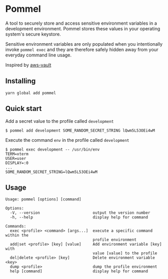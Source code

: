 # Pommel

A tool to securely store and access sensitive environment variables in
a development environment. Pommel stores these values in your operating system's
secure keystore.

Sensitive environment variables are only populated when you intentionally
invoke `pommel exec` and they are therefore safely hidden away from your
everyday command line usage.

Inspired by [aws-vault](https://github.com/99designs/aws-vault)

## Installing

```yarn global add pommel```

## Quick start

Add a secret value to the profile called `development`

```
$ pommel add development SOME_RANDOM_SECRET_STRING lQwm5L53OEi4wM 
```

Execute the command `env` in the profile called `development`

```
$ pommel exec development -- /usr/bin/env
TERM=xterm
USER=user
DISPLAY=:0
...
SOME_RANDOM_SECRET_STRING=lQwm5L53OEi4wM
```


## Usage

```
Usage: pommel [options] [command]

Options:
  -V, --version                       output the version number
  -h, --help                          display help for command

Commands:
  exec <profile> <command> [args...]  execute a specific command within the
                                      profile environment
  add|set <profile> [key] [value]     Add environment variable [key] with
                                      value [value] to the profile
  del|delete <profile> [key]          Delete environment variable <key>
  dump <profile>                      dump the profile environment
  help [command]                      display help for command
```
